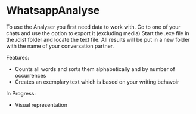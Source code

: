 # WhatsappAnalyse

To use the Analyser you first need data to work with. Go to one of your chats and use the option to export it (excluding media) 
Start the .exe file in the /dist folder and locate the text file. All results will be put in a new folder with the name of your conversation partner.

Features:
  - Counts all words and sorts them alphabetically and by number of occurrences
  - Creates an exemplary text which is based on your writing behavoir
  
In Progress: 
  - Visual representation
